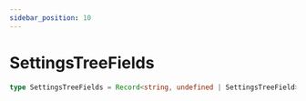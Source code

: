 ```yaml
---
sidebar_position: 10
---
```


# SettingsTreeFields

```typescript
type SettingsTreeFields = Record<string, undefined | SettingsTreeField>;
```
